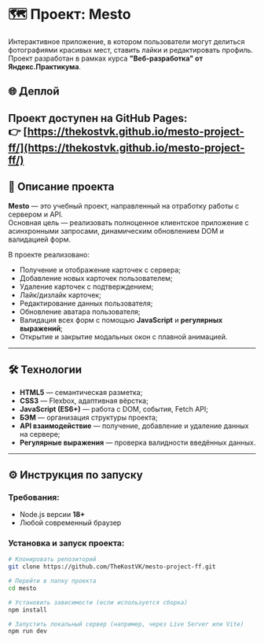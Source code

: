 # 🗺️ Проект: Mesto

Интерактивное приложение, в котором пользователи могут делиться фотографиями красивых мест, ставить лайки и
редактировать профиль.  
Проект разработан в рамках курса **"Веб-разработка" от Яндекс.Практикума**.

## 🌐 Деплой

Проект доступен на GitHub Pages:  
👉 [https://thekostvk.github.io/mesto-project-ff/](https://thekostvk.github.io/mesto-project-ff/)
---

## 📖 Описание проекта

**Mesto** — это учебный проект, направленный на отработку работы с сервером и API.  
Основная цель — реализовать полноценное клиентское приложение с асинхронными запросами, динамическим обновлением DOM и
валидацией форм.

В проекте реализовано:

- Получение и отображение карточек с сервера;
- Добавление новых карточек пользователем;
- Удаление карточек с подтверждением;
- Лайк/дизлайк карточек;
- Редактирование данных пользователя;
- Обновление аватара пользователя;
- Валидация всех форм с помощью **JavaScript** и **регулярных выражений**;
- Открытие и закрытие модальных окон с плавной анимацией.

---

## 🛠️ Технологии

- **HTML5** — семантическая разметка;
- **CSS3** — Flexbox, адаптивная вёрстка;
- **JavaScript (ES6+)** — работа с DOM, события, Fetch API;
- **БЭМ** — организация структуры проекта;
- **API взаимодействие** — получение, добавление и удаление данных на сервере;
- **Регулярные выражения** — проверка валидности введённых данных.

---

## ⚙️ Инструкция по запуску

### Требования:

- Node.js версии **18+**
- Любой современный браузер

### Установка и запуск проекта:

```bash
# Клонировать репозиторий
git clone https://github.com/TheKostVK/mesto-project-ff.git

# Перейти в папку проекта
cd mesto

# Установить зависимости (если используется сборка)
npm install

# Запустить локальный сервер (например, через Live Server или Vite)
npm run dev